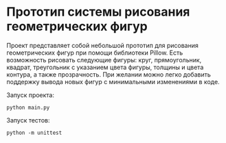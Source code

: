 # Прототип системы рисования геометрических фигур

Проект представляет собой небольшой прототип для рисования геометрических фигур при помощи библиотеки Pillow.
Есть возможность рисовать следующие фигуры: круг, прямоугольник, квадрат, треугольник 
с указанием цвета фигуры, толщины и цвета контура, а также прозрачность. 
При желании можно легко добавить поддержку вывода новых фигур с минимальными изменениями в коде.

Запуск проекта:
```
python main.py
```

Запуск тестов:
```
python -m unittest
```
